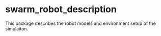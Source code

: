 # swarm_robot_description

This package describes the robot models and environment setup of the simulaiton.



